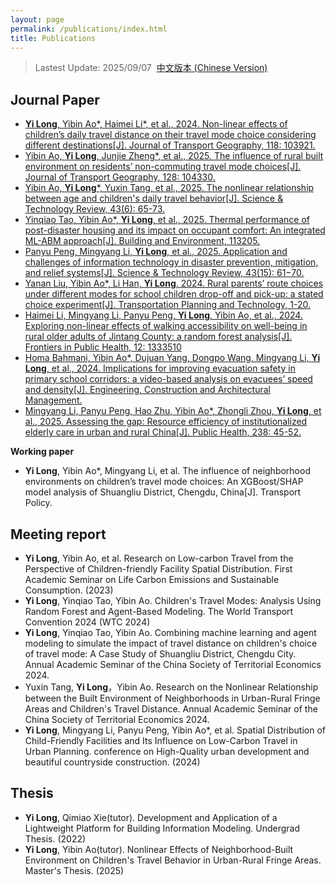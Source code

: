 ```yaml
---
layout: page
permalink: /publications/index.html
title: Publications
---
```


> Lastest Update: 2025/09/07&nbsp;  [中文版本 (Chinese Version)](https://longyistar.github.io/file/publications-zh/)

## Journal Paper

- [**Yi Long**, Yibin Ao*, Haimei Li*, et al., 2024. Non-linear effects of children’s daily travel distance on their travel mode choice considering different destinations[J]. Journal of Transport Geography, 118: 103921.](https://doi.org/10.1016/j.jtrangeo.2024.103921)
- [Yibin Ao, **Yi Long**, Junjie Zheng*, et al., 2025. The influence of rural built environment on residents’ non-commuting travel mode choices[J]. Journal of Transport Geography, 128: 104330.](https://doi.org/10.1016/j.jtrangeo.2025.104330)
- [Yibin Ao, **Yi Long***, Yuxin Tang, et al., 2025. The nonlinear relationship between age and children's daily travel behavior[J]. Science & Technology Review, 43(6): 65-73.](https://doi.org/10.3981/j.issn.1000-7857.2024.04.00321)
- [Yinqiao Tao, Yibin Ao*, **Yi Long**, et al., 2025. Thermal performance of post-disaster housing and its impact on occupant comfort: An integrated ML-ABM approach[J]. Building and Environment, 113205.](https://doi.org/10.1016/j.buildenv.2025.113205)
- [Panyu Peng, Mingyang Li, **Yi Long**, et al., 2025. Application and challenges of information technology in disaster prevention, mitigation, and relief systems[J]. Science & Technology Review, 43(15): 61−70.](https://doi.org/10.3981/j.issn.1000-7857.2024.06.00644)
- [Yanan Liu, Yibin Ao*, Li Han, **Yi Long**, 2024. Rural parents’ route choices under different modes for school children drop-off and pick-up: a stated choice experiment[J]. Transportation Planning and Technology, 1-20.](https://doi.org/10.1080/03081060.2024.2436948)
- [Haimei Li, Mingyang Li, Panyu Peng, **Yi Long**, Yibin Ao, et al., 2024. Exploring non-linear effects of walking accessibility on well-being in rural older adults of Jintang County: a random forest analysis[J]. Frontiers in Public Health, 12: 1333510](https://doi.org/10.3389/fpubh.2024.1333510)
- [Homa Bahmani, Yibin Ao*, Dujuan Yang, Dongpo Wang, Mingyang Li, **Yi Long**, et al., 2024. Implications for improving evacuation safety in primary school corridors: a video-based analysis on evacuees’ speed and density[J]. Engineering, Construction and Architectural Management.](https://doi.org/10.1108/ECAM-01-2024-0017)
- [Mingyang Li, Panyu Peng, Hao Zhu, Yibin Ao*, Zhongli Zhou, **Yi Long**, et al., 2025. Assessing the gap: Resource efficiency of institutionalized elderly care in urban and rural China[J]. Public Health, 238: 45-52.](https://doi.org/10.1016/j.puhe.2024.11.017)

**Working paper**

- **Yi Long**, Yibin Ao*, Mingyang Li, et al. The influence of neighborhood environments on children’s travel mode choices: An XGBoost/SHAP model analysis of Shuangliu District, Chengdu, China[J]. Transport Policy.

## Meeting report

- **Yi Long**, Yibin Ao, et al. Research on Low-carbon Travel from the Perspective of Children-friendly Facility Spatial Distribution. First Academic Seminar on Life Carbon Emissions and Sustainable Consumption. (2023)
- **Yi Long**, Yinqiao Tao, Yibin Ao. Children's Travel Modes: Analysis Using Random Forest and Agent-Based Modeling. The World Transport Convention 2024 (WTC 2024)
- **Yi Long**, Yinqiao Tao, Yibin Ao. Combining machine learning and agent modeling to simulate the impact of travel distance on children's choice of travel mode: A Case Study of Shuangliu District, Chengdu City. Annual Academic Seminar of the China Society of Territorial Economics 2024.
- Yuxin Tang, **Yi Long**，Yibin Ao. Research on the Nonlinear Relationship between the Built Environment of Neighborhoods in Urban-Rural Fringe Areas and Children's Travel Distance. Annual Academic Seminar of the China Society of Territorial Economics 2024.
- **Yi Long**, Mingyang Li, Panyu Peng, Yibin Ao*, et al. Spatial Distribution of Child-Friendly Facilities and Its Influence on Low-Carbon Travel in Urban Planning. conference on High-Quality urban development and beautiful countryside construction. (2024)

## Thesis

- **Yi Long**, Qimiao Xie(tutor). Development and Application of a Lightweight Platform for Building Information Modeling. Undergrad Thesis. (2022)
- **Yi Long**, Yibin Ao(tutor). Nonlinear Effects of Neighborhood-Built Environment on Children's Travel Behavior in Urban-Rural Fringe Areas. Master's Thesis. (2025)

